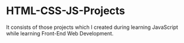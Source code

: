 # HTML-CSS-JS-Projects
It consists of those projects which I  created during learning JavaScript while learning Front-End Web Development.
